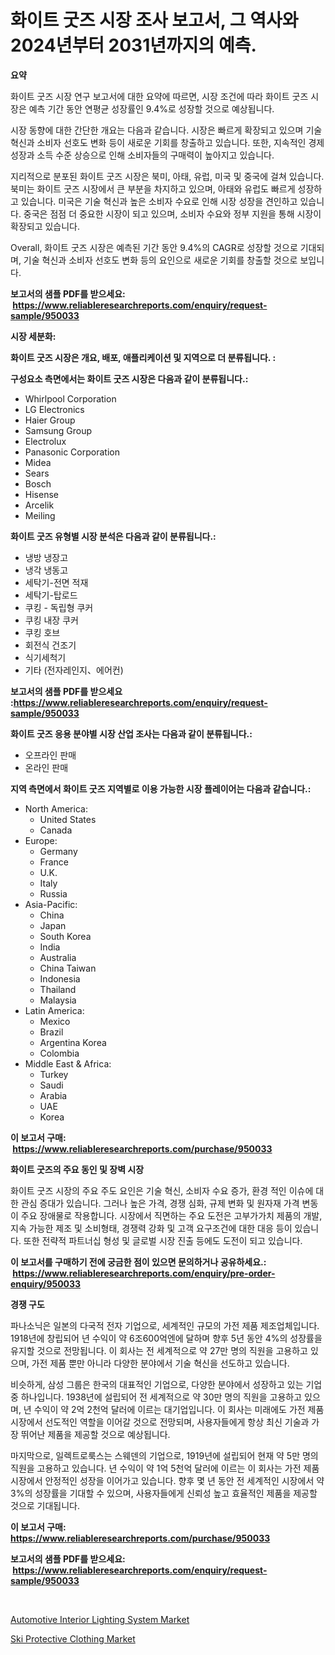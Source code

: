 <p><h1>화이트 굿즈 시장 조사 보고서, 그 역사와 2024년부터 2031년까지의 예측.</h1></p><p><strong>요약</strong></p>
<p><p>화이트 굿즈 시장 연구 보고서에 대한 요약에 따르면, 시장 조건에 따라 화이트 굿즈 시장은 예측 기간 동안 연평균 성장률인 9.4%로 성장할 것으로 예상됩니다. </p><p>시장 동향에 대한 간단한 개요는 다음과 같습니다. 시장은 빠르게 확장되고 있으며 기술 혁신과 소비자 선호도 변화 등이 새로운 기회를 창출하고 있습니다. 또한, 지속적인 경제 성장과 소득 수준 상승으로 인해 소비자들의 구매력이 높아지고 있습니다. </p><p>지리적으로 분포된 화이트 굿즈 시장은 북미, 아태, 유럽, 미국 및 중국에 걸쳐 있습니다. 북미는 화이트 굿즈 시장에서 큰 부분을 차지하고 있으며, 아태와 유럽도 빠르게 성장하고 있습니다. 미국은 기술 혁신과 높은 소비자 수요로 인해 시장 성장을 견인하고 있습니다. 중국은 점점 더 중요한 시장이 되고 있으며, 소비자 수요와 정부 지원을 통해 시장이 확장되고 있습니다. </p><p>Overall, 화이트 굿즈 시장은 예측된 기간 동안 9.4%의 CAGR로 성장할 것으로 기대되며, 기술 혁신과 소비자 선호도 변화 등의 요인으로 새로운 기회를 창출할 것으로 보입니다.</p></p>
<p><strong>보고서의 샘플 PDF를 받으세요: &nbsp;<a href="https://www.reliableresearchreports.com/enquiry/request-sample/950033">https://www.reliableresearchreports.com/enquiry/request-sample/950033</a></strong></p>
<p><strong>시장 세분화:</strong></p>
<p><strong> 화이트 굿즈 시장은 개요, 배포, 애플리케이션 및 지역으로 더 분류됩니다. :</strong></p>
<p><strong>구성요소 측면에서는 화이트 굿즈 시장은 다음과 같이 분류됩니다.:</strong></p>
<p><ul><li>Whirlpool Corporation</li><li>LG Electronics</li><li>Haier Group</li><li>Samsung Group</li><li>Electrolux</li><li>Panasonic Corporation</li><li>Midea</li><li>Sears</li><li>Bosch</li><li>Hisense</li><li>Arcelik</li><li>Meiling</li></ul></p>
<p><strong> 화이트 굿즈 유형별 시장 분석은 다음과 같이 분류됩니다.:</strong></p>
<p><ul><li>냉방 냉장고</li><li>냉각 냉동고</li><li>세탁기-전면 적재</li><li>세탁기-탑로드</li><li>쿠킹 - 독립형 쿠커</li><li>쿠킹 내장 쿠커</li><li>쿠킹 호브</li><li>회전식 건조기</li><li>식기세척기</li><li>기타 (전자레인지、에어컨)</li></ul></p>
<p><strong>보고서의 샘플 PDF를 받으세요 :<a href="https://www.reliableresearchreports.com/enquiry/request-sample/950033">https://www.reliableresearchreports.com/enquiry/request-sample/950033</a></strong></p>
<p><strong> 화이트 굿즈 응용 분야별 시장 산업 조사는 다음과 같이 분류됩니다.:</strong></p>
<p><ul><li>오프라인 판매</li><li>온라인 판매</li></ul></p>
<p><strong>지역 측면에서 화이트 굿즈 지역별로 이용 가능한 시장 플레이어는 다음과 같습니다.:</strong></p>
<p><ul>
    <li>
        North America:
        <ul>
            <li>United States</li>
            <li>Canada</li>
        </ul>
    </li>
    <li>
        Europe:
        <ul>
            <li>Germany</li>
            <li>France</li>
            <li>U.K.</li>
            <li>Italy</li>
            <li>Russia</li>
        </ul>
    </li>
    <li>
        Asia-Pacific:
        <ul>
            <li>China</li>
            <li>Japan</li>
            <li>South Korea</li>
            <li>India</li>
            <li>Australia</li>
            <li>China Taiwan</li>
            <li>Indonesia</li>
            <li>Thailand</li>
            <li>Malaysia</li>
        </ul>
    </li>
    <li>
        Latin America:
        <ul>
            <li>Mexico</li>
            <li>Brazil</li>
            <li>Argentina Korea</li>
            <li>Colombia</li>
        </ul>
    </li>
    <li>
        Middle East & Africa:
        <ul>
            <li>Turkey</li>
            <li>Saudi</li>
            <li>Arabia</li>
            <li>UAE</li>
            <li>Korea</li>
        </ul>
    </li>
    </ul></p>
<p><strong>이 보고서 구매: &nbsp;<a href="https://www.reliableresearchreports.com/purchase/950033">https://www.reliableresearchreports.com/purchase/950033</a></strong></p>
<p><strong>화이트 굿즈의 주요 동인 및 장벽 시장</strong></p>
<p><p>화이트 굿즈 시장의 주요 주도 요인은 기술 혁신, 소비자 수요 증가, 환경 적인 이슈에 대한 관심 증대가 있습니다. 그러나 높은 가격, 경쟁 심화, 규제 변화 및 원자재 가격 변동이 주요 장애물로 작용합니다. 시장에서 직면하는 주요 도전은 고부가가치 제품의 개발, 지속 가능한 제조 및 소비형태, 경쟁력 강화 및 고객 요구조건에 대한 대응 등이 있습니다. 또한 전략적 파트너십 형성 및 글로벌 시장 진출 등에도 도전이 되고 있습니다.</p></p>
<p><strong>이 보고서를 구매하기 전에 궁금한 점이 있으면 문의하거나 공유하세요.: &nbsp;<a href="https://www.reliableresearchreports.com/enquiry/pre-order-enquiry/950033">https://www.reliableresearchreports.com/enquiry/pre-order-enquiry/950033</a></strong></p>
<p><strong>경쟁 구도</strong></p>
<p><p>파나소닉은 일본의 다국적 전자 기업으로, 세계적인 규모의 가전 제품 제조업체입니다. 1918년에 창립되어 년 수익이 약 6조600억엔에 달하며 향후 5년 동안 4%의 성장률을 유지할 것으로 전망됩니다. 이 회사는 전 세계적으로 약 27만 명의 직원을 고용하고 있으며, 가전 제품 뿐만 아니라 다양한 분야에서 기술 혁신을 선도하고 있습니다.</p><p>비슷하게, 삼성 그룹은 한국의 대표적인 기업으로, 다양한 분야에서 성장하고 있는 기업 중 하나입니다. 1938년에 설립되어 전 세계적으로 약 30만 명의 직원을 고용하고 있으며, 년 수익이 약 2억 2천억 달러에 이르는 대기업입니다. 이 회사는 미래에도 가전 제품 시장에서 선도적인 역할을 이어갈 것으로 전망되며, 사용자들에게 항상 최신 기술과 가장 뛰어난 제품을 제공할 것으로 예상됩니다.</p><p>마지막으로, 일렉트로룩스는 스웨덴의 기업으로, 1919년에 설립되어 현재 약 5만 명의 직원을 고용하고 있습니다. 년 수익이 약 1억 5천억 달러에 이르는 이 회사는 가전 제품 시장에서 안정적인 성장을 이어가고 있습니다. 향후 몇 년 동안 전 세계적인 시장에서 약 3%의 성장률을 기대할 수 있으며, 사용자들에게 신뢰성 높고 효율적인 제품을 제공할 것으로 기대됩니다.</p></p>
<p><strong>이 보고서 구매: &nbsp; <a href="https://www.reliableresearchreports.com/purchase/950033">https://www.reliableresearchreports.com/purchase/950033</a></strong></p>
<p><strong>보고서의 샘플 PDF를 받으세요: &nbsp;<a href="https://www.reliableresearchreports.com/enquiry/request-sample/950033">https://www.reliableresearchreports.com/enquiry/request-sample/950033</a></strong><strong></strong></p>
<p>&nbsp;</p>
<p><p><a href="https://sore-arch-6db.notion.site/Automotive-Interior-Lighting-System-Market-Research-Report-Unlocks-Analysis-on-the-Market-Financial--6df44b99aab5417ab5141a07a93e315d">Automotive Interior Lighting System Market</a></p><p><a href="https://github.com/Airanohannonzb68e5pb53oc1/Market-Research-Report-List-1/blob/main/ski-protective-clothing-market.md">Ski Protective Clothing Market</a></p></p>